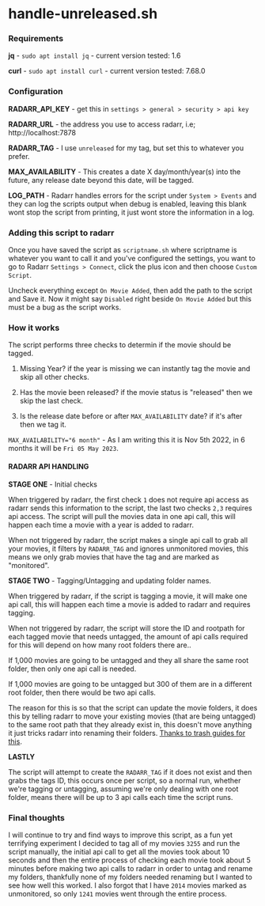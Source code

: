 # handle-unreleased.sh

### Requirements

**jq** - `sudo apt install jq` - current version tested: 1.6

**curl** - `sudo apt install curl` - current version tested: 7.68.0

### Configuration

**RADARR_API_KEY** - get this in `settings > general > security > api key`

**RADARR_URL** - the address you use to access radarr, i.e; http://localhost:7878

**RADARR_TAG** - I use `unreleased` for my tag, but set this to whatever you prefer.

**MAX_AVAILABILITY** - This creates a date X day/month/year(s) into the future, any release date beyond this date, will be tagged.

**LOG_PATH** - Radarr handles errors for the script under `System > Events` and they can log the scripts output when debug is enabled, leaving this blank wont stop the script from printing, it just wont store the information in a log.

### Adding this script to radarr

Once you have saved the script as `scriptname.sh` where scriptname is whatever you want to call it and you've configured the settings, you want to go to Radarr `Settings > Connect`, click the plus icon and then choose `Custom Script`.

Uncheck everything except `On Movie Added`, then add the path to the script and Save it. Now it might say `Disabled` right beside `On Movie Added` but this must be a bug as the script works.

### How it works

The script performs three checks to determin if the movie should be tagged.

1. Missing Year? if the year is missing we can instantly tag the movie and skip all other checks.

2. Has the movie been released? if the movie status is "released" then we skip the last check.

3. Is the release date before or after `MAX_AVAILABILITY` date? if it's after then we tag it.

`MAX_AVAILABILITY="6 month"` - As I am writing this it is Nov 5th 2022, in 6 months it will be `Fri 05 May 2023`.

#### RADARR API HANDLING

**STAGE ONE** - Initial checks

When triggered by radarr, the first check `1` does not require api access as radarr sends this information to the script, the last two checks `2,3` requires api access. The script will pull the movies data in one api call, this will happen each time a movie with a year is added to radarr.

When not triggered by radarr, the script makes a single api call to grab all your movies, it filters by `RADARR_TAG` and ignores unmonitored movies, this means we only grab movies that have the tag and are marked as "monitored".

**STAGE TWO** - Tagging/Untagging and updating folder names.

When triggered by radarr, if the script is tagging a movie, it will make one api call, this will happen each time a movie is added to radarr and requires tagging.

When not triggered by radarr, the script will store the ID and rootpath for each tagged movie that needs untagged, the amount of api calls required for this will depend on how many root folders there are..

If 1,000 movies are going to be untagged and they all share the same root folder, then only one api call is needed.

If 1,000 movies are going to be untagged but 300 of them are in a different root folder, then there would be two api calls.

The reason for this is so that the script can update the movie folders, it does this by telling radarr to move your existing movies (that are being untagged) to the same root path that they already exist in, this doesn't move anything it just tricks radarr into renaming their folders. [Thanks to trash guides for this](https://trash-guides.info/Radarr/Tips/Radarr-rename-your-folders/).

**LASTLY**

The script will attempt to create the `RADARR_TAG` if it does not exist and then grabs the tags ID, this occurs once per script, so a normal run, whether we're tagging or untagging, assuming we're only dealing with one root folder, means there will be up to 3 api calls each time the script runs.

### Final thoughts

I will continue to try and find ways to improve this script, as a fun yet terrifying experiment I decided to tag all of my movies `3255` and run the script manually, the initial api call to get all the movies took about 10 seconds and then the entire process of checking each movie took about 5 minutes before making two api calls to radarr in order to untag and rename my folders, thankfully none of my folders needed renaming but I wanted to see how well this worked. I also forgot that I have `2014` movies marked as unmonitored, so only `1241` movies went through the entire process.
